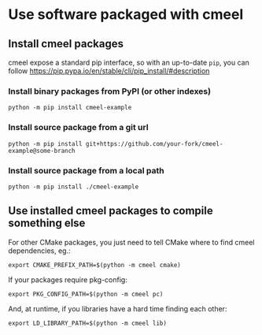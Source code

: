 # Use software packaged with cmeel

## Install cmeel packages

cmeel expose a standard pip interface, so with an up-to-date `pip`, you can follow
<https://pip.pypa.io/en/stable/cli/pip_install/#description>

### Install binary packages from PyPI (or other indexes)

```
python -m pip install cmeel-example
```

### Install source package from a git url

```
python -m pip install git+https://github.com/your-fork/cmeel-example@some-branch
```

### Install source package from a local path

```
python -m pip install ./cmeel-example
```

## Use installed cmeel packages to compile something else

For other CMake packages, you just need to tell CMake where to find cmeel dependencies, eg.:
```
export CMAKE_PREFIX_PATH=$(python -m cmeel cmake)
```

If your packages require pkg-config:
```
export PKG_CONFIG_PATH=$(python -m cmeel pc)
```

And, at runtime, if you libraries have a hard time finding each other:
```
export LD_LIBRARY_PATH=$(python -m cmeel lib)
```
